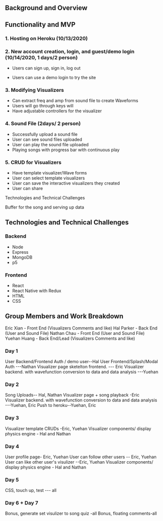 ## Background and Overview

<A few sentences about Schopenhauer>

## Functionality and MVP

### 1. Hosting on Heroku (10/13/2020)

### 2. New account creation, login, and guest/demo login (10/14/2020, 1 days/2 person)

- Users can sign up, sign in, log out

* Users can use a demo login to try the site

### 3. Modifying Visualizers

- Can extract freq and amp from sound file to create Waveforms
- Users will go through keys will
- Have adjustable controllers for the visualizer

### 4. Sound File (2days/ 2 person)

- Successfully upload a sound file
- User can see sound files uploaded
- User can play the sound file uploaded
- Playing songs with progress bar with continuous play

### 5. CRUD for Visualizers

- Have template visualizer/Wave forms
- User can select template visualizers
- User can save the interactive visualizers they created
- User can share

Technologies and Technical Challenges

Buffer for the song and serving up data

## Technologies and Technical Challenges

### Backend

- Node
- Express
- MongoDB
- p5

### Frontend

- React
- React Native with Redux
- HTML
- CSS

## Group Members and Work Breakdown

Eric Xian - Front End (Visualizers Comments and like)
Hal Parker - Back End (User and Sound File)
Nathan Chau - Front End (User and Sound File)
Yuehan Huang - Back End/Lead (Visualizers Comments and like)

### Day 1

User Backend/Frontend Auth / demo user--Hal
User Frontend/Splash/Modal Auth ---Nathan
Visualizer page sketelton frontend. --- Eric
Visualizer backend. with wavefunction conversion to data and data analysis ---Yuehan

### Day 2

Song Uploads-- Hal, Nathan
Visualizer page + song playback -Eric
Visualizer backend. with wavefunction conversion to data and data analysis ---Yuehan, Eric
Push to heroku--Yuehan, Eric

### Day 3

Visualizer template CRUDs -Eric, Yuehan
Visualizer components/ display physics engine - Hal and Nathan

### Day 4

User profile page- Eric, Yuehan
User can follow other users -- Eric, Yuehan
User can like other user's visulizer --Eric, Yuehan
Visualizer components/ display physics engine - Hal and Nathan

### Day 5

CSS, touch up, test --- all

### Day 6 + Day 7

Bonus, generate set visulizer to song quiz -all
Bonus, floating comments-all
